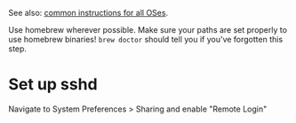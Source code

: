 See also: [common instructions for all OSes](common.html).

Use homebrew wherever possible. Make sure your paths are set properly to use homebrew binaries! `brew doctor` should tell you if you've forgotten this step. 

# Set up sshd

Navigate to System Preferences > Sharing and enable "Remote Login"